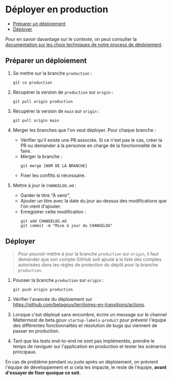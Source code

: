 # Déployer en production

- [Préparer un déploiement](#préparer-un-déploiement)
- [Déployer](#déployer)

Pour en savoir davantage sur le contexte, on peut consulter la [documentation sur les choix techniques de notre process de déploiement](docs/choix-techniques/intégration-continue-et-déploiement.md).

## Préparer un déploiement

1. Se mettre sur la branche `production` :
   ```
   git co production
   ```

2. Récupérer la version de `production` sur `origin` :
   ```
   git pull origin production
   ```

3. Récupérer la version de `main` sur `origin` :
   ```
   git pull origin main
   ```

4. Merger les branches que l'on veut déployer. Pour chaque branche :
   - Vérifier qu'il existe une PR associée. Si ce n'est pas le cas, créer la PR
     ou demander à la personne en charge de la fonctionnalité de le faire.
   - Merger la branche :
     ```
     git merge [NOM DE LA BRANCHE]
     ```
   - Fixer les conflits si nécessaire.

5. Mettre à jour le `CHANGELOG.md` :
   - Garder le titre "À venir",
   - Ajouter un titre avec la date du jour au-dessus des modifications que l'on
     vient d'ajouter.
   - Enregistrer cette modification :
     ```
     git add CHANGELOG.md
     git commit -m "Mise à jour du CHANGELOG"
     ```
## Déployer

> Pour pouvoir mettre à jour la branche `production` sur `origin`, il faut
> demander que son compte GitHub soit ajouté à la liste des comptes autorisées
> dans les règles de protection du dépôt pour la branche `production`.

1. Pousser la branche `production` sur `origin` :
   ```
   git push origin production
   ```
2. Vérifier l'avancée du déploiement sur
   https://github.com/betagouv/territoires-en-transitions/actions.

3. Lorsque c'est déployé sans encombre, écrire un message sur le channel
   Mattermost de beta.gouv `startup-labels-produit` pour prévenir l'équipe des
   différentes fonctionnalités et résolution de bugs qui viennent de passer en
   production.

4. Tant que les tests end-to-end ne sont pas implémentés, prendre le temps de
   naviguer sur l'application en production et tester les scénarios principaux.

En cas de problème pendant ou juste après un déploiement, on prévient l'équipe
de développement et si cela les impacte, le reste de l'équipe, **avant d'essayer
de fixer quoique ce soit.**
